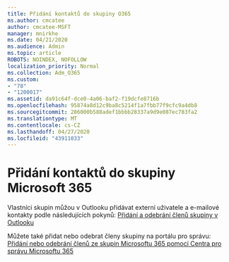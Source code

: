 ```yaml
---
title: Přidání kontaktů do skupiny O365
ms.author: cmcatee
author: cmcatee-MSFT
manager: mnirkhe
ms.date: 04/21/2020
ms.audience: Admin
ms.topic: article
ROBOTS: NOINDEX, NOFOLLOW
localization_priority: Normal
ms.collection: Adm_O365
ms.custom:
- "78"
- "1200017"
ms.assetid: da91c64f-dce0-4a06-baf2-f19dcfe8716b
ms.openlocfilehash: 95874a8d12c9ba8c5214f1a7fbb77f9cfc9a4db8
ms.sourcegitcommit: 286000b588adef1bbbb28337a9d9e087ec783fa2
ms.translationtype: MT
ms.contentlocale: cs-CZ
ms.lasthandoff: 04/27/2020
ms.locfileid: "43911033"
---
```

# <a name="add-contacts-to-an-microsoft-365-group"></a>Přidání kontaktů do skupiny Microsoft 365

Vlastníci skupin můžou v Outlooku přidávat externí uživatele a e-mailové kontakty podle následujících pokynů: [Přidání a odebrání členů skupiny v Outlooku](https://support.office.com/article/3b650f4a-5c9b-4f94-a1bb-0cca4b1091de?wt.mc_id=add_contacts_group.aspx)
  
Můžete také přidat nebo odebrat členy skupiny na portálu pro správu: [Přidání nebo odebrání členů ze skupin Microsoftu 365 pomocí Centra pro správu Microsoftu 365](https://docs.microsoft.com/office365/admin/create-groups/add-or-remove-members-from-groups)